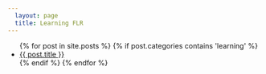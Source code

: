 ```yaml
---
  layout: page
  title: Learning FLR
---
```


<ul>
  {% for post in site.posts %}
    {% if post.categories contains 'learning' %}
    	<li>
	      <a href="{{ post.url }}">{{ post.title }}</a>
    	</li>
    {% endif %}
  {% endfor %}
</ul>
